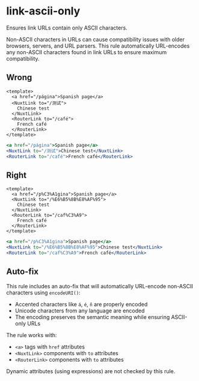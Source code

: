 # link-ascii-only

Ensures link URLs contain only ASCII characters.

Non-ASCII characters in URLs can cause compatibility issues with older browsers, servers, and URL parsers. This rule automatically URL-encodes any non-ASCII characters found in link URLs to ensure maximum compatibility.

## Wrong

```vue
<template>
  <a href="/página">Spanish page</a>
  <NuxtLink to="/测试">
    Chinese test
  </NuxtLink>
  <RouterLink to="/café">
    French café
  </RouterLink>
</template>
```

```jsx
<a href="/página">Spanish page</a>
<NuxtLink to="/测试">Chinese test</NuxtLink>
<RouterLink to="/café">French café</RouterLink>
```

## Right

```vue
<template>
  <a href="/p%C3%A1gina">Spanish page</a>
  <NuxtLink to="/%E6%B5%8B%E8%AF%95">
    Chinese test
  </NuxtLink>
  <RouterLink to="/caf%C3%A9">
    French café
  </RouterLink>
</template>
```

```jsx
<a href="/p%C3%A1gina">Spanish page</a>
<NuxtLink to="/%E6%B5%8B%E8%AF%95">Chinese test</NuxtLink>
<RouterLink to="/caf%C3%A9">French café</RouterLink>
```

## Auto-fix

This rule includes an auto-fix that will automatically URL-encode non-ASCII characters using `encodeURI()`:
- Accented characters like `á`, `é`, `ñ` are properly encoded
- Unicode characters from any language are encoded
- The encoding preserves the semantic meaning while ensuring ASCII-only URLs

The rule works with:
- `<a>` tags with `href` attributes
- `<NuxtLink>` components with `to` attributes
- `<RouterLink>` components with `to` attributes

Dynamic attributes (using expressions) are not checked by this rule.
